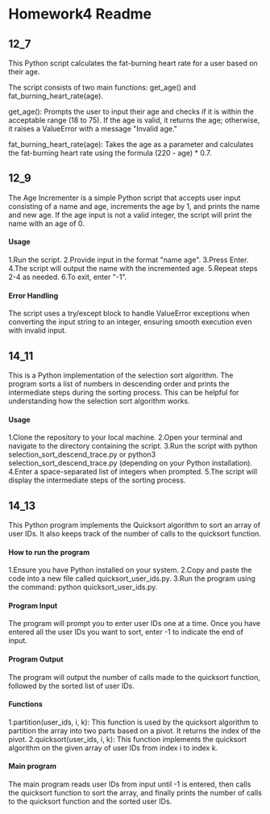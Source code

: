 # Homework4 Readme

## 12_7
This Python script calculates the fat-burning heart rate for a user based on their age.

The script consists of two main functions: get_age() and fat_burning_heart_rate(age).

get_age(): Prompts the user to input their age and checks if it is within the acceptable range (18 to 75). If the age is valid, it returns the age; otherwise, it raises a ValueError with a message "Invalid age."

fat_burning_heart_rate(age): Takes the age as a parameter and calculates the fat-burning heart rate using the formula (220 - age) * 0.7.

## 12_9
The Age Incrementer is a simple Python script that accepts user input consisting of a name and age, increments the age by 1, and prints the name and new age. If the age input is not a valid integer, the script will print the name with an age of 0.

#### Usage
1.Run the script.
2.Provide input in the format "name age".
3.Press Enter.
4.The script will output the name with the incremented age.
5.Repeat steps 2-4 as needed.
6.To exit, enter "-1".

#### Error Handling
The script uses a try/except block to handle ValueError exceptions when converting the input string to an integer, ensuring smooth execution even with invalid input.

## 14_11
This is a Python implementation of the selection sort algorithm. The program sorts a list of numbers in descending order and prints the intermediate steps during the sorting process. This can be helpful for understanding how the selection sort algorithm works.

#### Usage
1.Clone the repository to your local machine.
2.Open your terminal and navigate to the directory containing the script.
3.Run the script with python selection_sort_descend_trace.py or python3 selection_sort_descend_trace.py (depending on your Python installation).
4.Enter a space-separated list of integers when prompted.
5.The script will display the intermediate steps of the sorting process.

## 14_13
This Python program implements the Quicksort algorithm to sort an array of user IDs. It also keeps track of the number of calls to the quicksort function.

#### How to run the program
1.Ensure you have Python installed on your system.
2.Copy and paste the code into a new file called quicksort_user_ids.py.
3.Run the program using the command: python quicksort_user_ids.py.

#### Program Input
The program will prompt you to enter user IDs one at a time. Once you have entered all the user IDs you want to sort, enter -1 to indicate the end of input.

#### Program Output
The program will output the number of calls made to the quicksort function, followed by the sorted list of user IDs.

#### Functions
1.partition(user_ids, i, k): This function is used by the quicksort algorithm to partition the array into two parts based on a pivot. It returns the index of the pivot.
2.quicksort(user_ids, i, k): This function implements the quicksort algorithm on the given array of user IDs from index i to index k.

#### Main program
The main program reads user IDs from input until -1 is entered, then calls the quicksort function to sort the array, and finally prints the number of calls to the quicksort function and the sorted user IDs.




